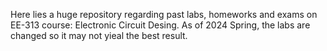 Here lies a huge repository regarding past labs, homeworks and exams on EE-313 course: Electronic Circuit Desing. As of 2024 Spring, the labs are changed so it may not yieal the best result.
